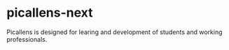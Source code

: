 # picallens-next
Picallens is designed for learing and development of students and working professionals.
